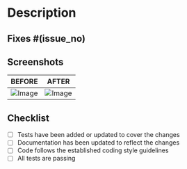 <!-- PLEASE REMOVE ALL OF THE COMMENTS BEFORE CREATING PULL REQUEST -->

# Description

<!--
  Please include a summary of the change and which issue is fixed. List any dependencies that are required for this change.
-->


## Fixes #(issue_no)

<!-- 
  Replace `issue_no` with the issue number which is fixed in this PR
-->

## Screenshots

<!-- 
  If applicable, add screenshots or images demonstrating the changes made 

  You can drag and drop you screenshots inside the Before and After after removing the Placeholder Image.
-->

|        BEFORE        |         AFTER        |
|:--------------------:|:--------------------:|
| ![Image](image-link) | ![Image](image-link) |

## Checklist

<!-- 
  Mark the completed tasks with [x]
-->

- [ ] Tests have been added or updated to cover the changes
- [ ] Documentation has been updated to reflect the changes
- [ ] Code follows the established coding style guidelines
- [ ] All tests are passing
